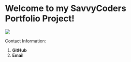# Welcome to my SavvyCoders Portfolio Project!



![](https://i.ytimg.com/vi/aaqzPMOd_1g/maxresdefault.jpg)





Contact Information:
1. **GitHub**
2. **Email**



